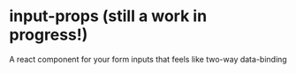 # input-props (still a work in progress!)
A react component for your form inputs that feels like two-way data-binding